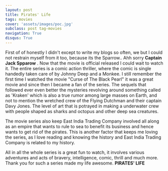 ```yaml
---
layout: post
title: Pirates' Life
tags: movies
cover: 'assets/images/poc.jpg'
subclass: post tag-movies
navigation: True
disqus: True
---
```


First of of honestly I didn't except to write my blogs so often, we but I could not restrain myself from it too, because its the Sparrow.. Ahh sorry **Captain Jack Spparow** . Now that the movie is official released I could wait to watch it. The entire series is a comic action thriller, where the comic is single handedly taken care of by Johnny Deep and a Monkee. I still remember the first time I watched the movie "Curse of The Black Pearl" it was a great movie and since then I became a fan of the series. The sequels that followed ever even better the mysteries revolving around something called as 'Kraken' which is also a true rumor among large masses on Earth, and not to mention the wretched crew of the Flying Dutchman and their captain Davy Jones. The level of art that is potrayed in making a underwater crew with people shaped as sharks and octopus and other deep sea creatures.

The movie series also keep East India Trading Company involved all along as an empire that wants to rule to sea to benefit its business and hence wants to get rid of the pirates. This is another factor that keeps me loving the series, as I love reading and knowing the history and East India Trading Company is related to my history.

All in all the whole series is a great fun to watch, it involves various adventures and acts of bravery, intelligence, comic, thrill and much more. Thank you for such a series made my life awesome. **PIRATES' LIFE**  
